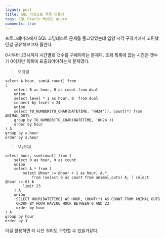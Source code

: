 ```yaml
---
layout: post
title: SQL 가상으로 목록 만들기
tags: SQL Oracle MySQL query
comments: true
---
```

프로그래머스에서 SQL 코딩테스트 문제를 풀고있었는데 입양 시각 구하기에서 고민했던걸 공유해보고자 올린다.

0시부터 23시까지 시간별로 갯수를 구해야하는 문제다. 조회 목록에 없는 시간은 갯수가 0이지만 목록에 표출되어야하는게 문제였다.

>오라클

```
select A.hour, sum(A.count) from 
(
    select 0 as hour, 0 as count from dual
    union
    select level * 1 as hour, 0  from dual
    connect by level < 24
    union
    select TO_NUMBER(TO_CHAR(DATETIME, 'HH24')), count(*) from ANIMAL_OUTS
    group by TO_NUMBER(TO_CHAR(DATETIME, 'HH24'))
    order by hour
) A
group by a.hour
order by a.hour
```

>MySQL

```
select hour, sum(count) from (
    select 0 as hour, 0 as count
    union 
    select A.* from (
        select @hour := @hour + 1 as hour, A.* 
            from (select 0 as count from animal_outs) A, ( select @hour := 0) b
        limit 23
    ) A
    union
     SELECT HOUR(DATETIME) AS HOUR, COUNT(*) AS COUNT FROM ANIMAL_OUTS
     GROUP BY HOUR HAVING HOUR BETWEEN 0 AND 23
     order by hour
) A
group by hour
order by 1
```

이걸 활용하면 더 나은 쿼리도 구현할 수 있을거같다.
